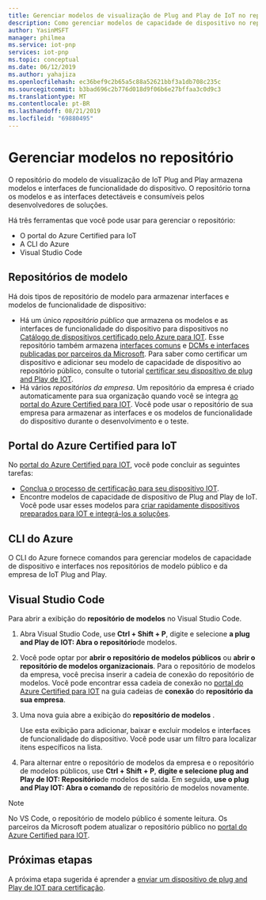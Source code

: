 ```yaml
---
title: Gerenciar modelos de visualização de Plug and Play de IoT no repositório | Microsoft Docs '
description: Como gerenciar modelos de capacidade de dispositivo no repositório usando o portal do Azure Certified para IoT, o CLI do Azure e o Visual Studio Code.
author: YasinMSFT
manager: philmea
ms.service: iot-pnp
services: iot-pnp
ms.topic: conceptual
ms.date: 06/12/2019
ms.author: yahajiza
ms.openlocfilehash: ec36bef9c2b65a5c88a52621bbf3a1db708c235c
ms.sourcegitcommit: b3bad696c2b776d018d9f06b6e27bffaa3c0d9c3
ms.translationtype: MT
ms.contentlocale: pt-BR
ms.lasthandoff: 08/21/2019
ms.locfileid: "69880495"
---
```

# <a name="manage-models-in-the-repository"></a>Gerenciar modelos no repositório

O repositório do modelo de visualização de IoT Plug and Play armazena modelos e interfaces de funcionalidade do dispositivo. O repositório torna os modelos e as interfaces detectáveis e consumíveis pelos desenvolvedores de soluções.

Há três ferramentas que você pode usar para gerenciar o repositório:

- O portal do Azure Certified para IoT
- A CLI do Azure
- Visual Studio Code

## <a name="model-repositories"></a>Repositórios de modelo

Há dois tipos de repositório de modelo para armazenar interfaces e modelos de funcionalidade de dispositivo:

- Há um único _repositório público_ que armazena os modelos e as interfaces de funcionalidade do dispositivo para dispositivos no [Catálogo de dispositivos certificado pelo Azure para IOT](https://aka.ms/iotdevcat). Esse repositório também armazena [interfaces comuns](./concepts-common-interfaces.md) e [DCMs e interfaces publicadas por parceiros da Microsoft](./howto-onboard-portal.md). Para saber como certificar um dispositivo e adicionar seu modelo de capacidade de dispositivo ao repositório público, consulte o tutorial [certificar seu dispositivo de plug and Play de IOT](./tutorial-certification-test.md).
- Há vários _repositórios da empresa_. Um repositório da empresa é criado automaticamente para sua organização quando você se integra [ao portal do Azure Certified para IOT](./howto-onboard-portal.md). Você pode usar o repositório de sua empresa para armazenar as interfaces e os modelos de funcionalidade do dispositivo durante o desenvolvimento e o teste.

## <a name="azure-certified-for-iot-portal"></a>Portal do Azure Certified para IoT

No [portal do Azure Certified para IOT](https://preview.catalog.azureiotsolutions.com), você pode concluir as seguintes tarefas:

- [Conclua o processo de certificação para seu dispositivo IOT](./tutorial-certification-test.md).
- Encontre modelos de capacidade de dispositivo de Plug and Play de IoT. Você pode usar esses modelos para [criar rapidamente dispositivos preparados para IOT e integrá-los a soluções](./quickstart-connect-pnp-device-solution.md).

## <a name="azure-cli"></a>CLI do Azure

O CLI do Azure fornece comandos para gerenciar modelos de capacidade de dispositivo e interfaces nos repositórios de modelo público e da empresa de IoT Plug and Play.

## <a name="visual-studio-code"></a>Visual Studio Code

Para abrir a exibição do **repositório de modelos** no Visual Studio Code.

1. Abra Visual Studio Code, use **Ctrl + Shift + P**, digite e selecione **a plug and Play de IOT: Abra o repositório**de modelos.

1. Você pode optar por **abrir o repositório de modelos públicos** ou **abrir o repositório de modelos organizacionais**. Para o repositório de modelos da empresa, você precisa inserir a cadeia de conexão do repositório de modelos. Você pode encontrar essa cadeia de conexão no [portal do Azure Certified para IOT](https://preview.catalog.azureiotsolutions.com) na guia cadeias de **conexão** do **repositório da sua empresa**.

1. Uma nova guia abre a exibição do **repositório de modelos** .

    Use esta exibição para adicionar, baixar e excluir modelos e interfaces de funcionalidade do dispositivo. Você pode usar um filtro para localizar itens específicos na lista.

1. Para alternar entre o repositório de modelos da empresa e o repositório de modelos públicos, use **Ctrl + Shift + P**, **digite e selecione plug and Play de IOT: Repositório**de modelos de saída. Em seguida, **use o plug and Play IOT: Abra o comando** de repositório de modelos novamente.

> [!NOTE]
> No VS Code, o repositório de modelo público é somente leitura. Os parceiros da Microsoft podem atualizar o repositório público no [portal do Azure Certified para IOT](https://preview.catalog.azureiotsolutions.com).

## <a name="next-steps"></a>Próximas etapas

A próxima etapa sugerida é aprender a [enviar um dispositivo de plug and Play de IOT para certificação](tutorial-certification-test.md).
